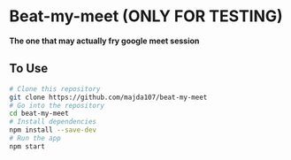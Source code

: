 # Beat-my-meet (ONLY FOR TESTING)

**The one that may actually fry google meet session**

## To Use

```bash
# Clone this repository
git clone https://github.com/majda107/beat-my-meet
# Go into the repository
cd beat-my-meet
# Install dependencies
npm install --save-dev
# Run the app
npm start
```